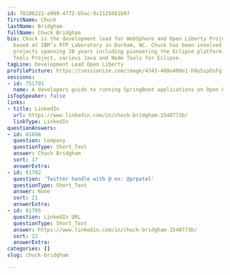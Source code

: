 ```yaml
---
id: 78106222-a999-4772-b5ac-9c1125681b97
firstName: Chuck
lastName: Bridgham
fullName: Chuck Bridgham
bio: Chuck is the development lead for WebSphere and Open Liberty Projects and is
  based at IBM’s RTP Laboratory in Durham, NC. Chuck has been involved in open source
  projects spanning 20 years including pioneering the Eclipse platform, Eclipse Web
  Tools Project, various Java and Node Tools for Eclipse.
tagLine: Development Lead Open Liberty
profilePicture: https://sessionize.com/image/4343-400o400o1-h8ySipDsFg31BvZseBZzJp.png
sessions:
- id: 751791
  name: A developers guide to running SpringBoot applications on Open Liberty
isTopSpeaker: false
links:
- title: LinkedIn
  url: https://www.linkedin.com/in/chuck-bridgham-1540773b/
  linkType: LinkedIn
questionAnswers:
- id: 81698
  question: Company
  questionType: Short_Text
  answer: Chuck Bridgham
  sort: 17
  answerExtra:
- id: 81702
  question: 'Twitter handle with @ ex: @prpatel'
  questionType: Short_Text
  answer: None
  sort: 21
  answerExtra:
- id: 81705
  question: LinkedIn URL
  questionType: Short_Text
  answer: https://www.linkedin.com/in/chuck-bridgham-1540773b/
  sort: 22
  answerExtra:
categories: []
slug: chuck-bridgham

---
```

